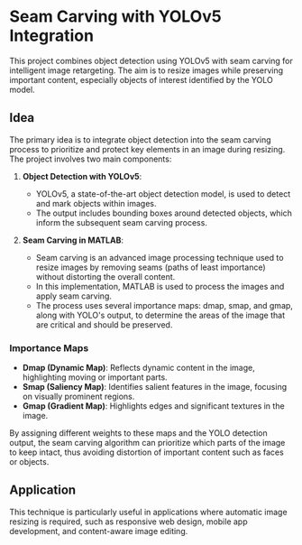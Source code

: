 # Seam Carving with YOLOv5 Integration

This project combines object detection using YOLOv5 with seam carving for intelligent image retargeting. The aim is to resize images while preserving important content, especially objects of interest identified by the YOLO model.

## Idea

The primary idea is to integrate object detection into the seam carving process to prioritize and protect key elements in an image during resizing. The project involves two main components:

1. **Object Detection with YOLOv5**:
   - YOLOv5, a state-of-the-art object detection model, is used to detect and mark objects within images.
   - The output includes bounding boxes around detected objects, which inform the subsequent seam carving process.

2. **Seam Carving in MATLAB**:
   - Seam carving is an advanced image processing technique used to resize images by removing seams (paths of least importance) without distorting the overall content.
   - In this implementation, MATLAB is used to process the images and apply seam carving.
   - The process uses several importance maps: dmap, smap, and gmap, along with YOLO's output, to determine the areas of the image that are critical and should be preserved.

### Importance Maps

- **Dmap (Dynamic Map)**: Reflects dynamic content in the image, highlighting moving or important parts.
- **Smap (Saliency Map)**: Identifies salient features in the image, focusing on visually prominent regions.
- **Gmap (Gradient Map)**: Highlights edges and significant textures in the image.

By assigning different weights to these maps and the YOLO detection output, the seam carving algorithm can prioritize which parts of the image to keep intact, thus avoiding distortion of important content such as faces or objects.

## Application

This technique is particularly useful in applications where automatic image resizing is required, such as responsive web design, mobile app development, and content-aware image editing.

